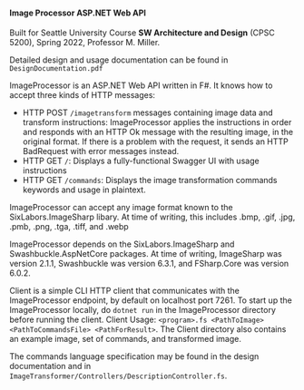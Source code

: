 #### Image Processor ASP.NET Web API

Built for Seattle University Course **SW Architecture and Design** (CPSC 5200), Spring 2022, Professor M. Miller.

Detailed design and usage documentation can be found in `DesignDocumentation.pdf`

ImageProcessor is an ASP.NET Web API written in F#. It knows how to accept three kinds of HTTP messages:
- HTTP POST `/imagetransform` messages containing image data and transform instructions: ImageProcessor applies the instructions in order and responds with an HTTP Ok message with the resulting image, in the original format. If there is a problem with the request, it sends an HTTP BadRequest with error messages instead.
- HTTP GET `/`: Displays a fully-functional Swagger UI with usage instructions
- HTTP GET `/commands`: Displays the image transformation commands keywords and usage in plaintext.

ImageProcessor can accept any image format known to the SixLabors.ImageSharp libary. At time of writing, this includes .bmp, .gif, .jpg, .pmb, .png, .tga, .tiff, and .webp

ImageProcessor depends on the SixLabors.ImageSharp and Swashbuckle.AspNetCore packages. At time of writing, ImageSharp was version 2.1.1, Swashbuckle was version 6.3.1, and FSharp.Core was version 6.0.2.

Client is a simple CLI HTTP client that communicates with the ImageProcessor endpoint, by default on localhost port 7261.
To start up the ImageProcessor locally, do `dotnet run` in the ImageProcessor directory before running the client.
Client Usage: `<program>.fs <PathToImage> <PathToCommandsFile> <PathForResult>`.
The Client directory also contains an example image, set of commands, and transformed image.

The commands language specification may be found in the design documentation and in `ImageTransformer/Controllers/DescriptionController.fs`.
